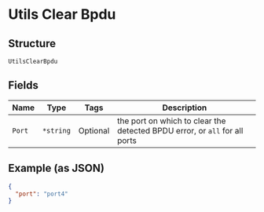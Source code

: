 
# Utils Clear Bpdu

## Structure

`UtilsClearBpdu`

## Fields

| Name | Type | Tags | Description |
|  --- | --- | --- | --- |
| `Port` | `*string` | Optional | the port on which to clear the detected BPDU error, or `all` for all ports |

## Example (as JSON)

```json
{
  "port": "port4"
}
```

